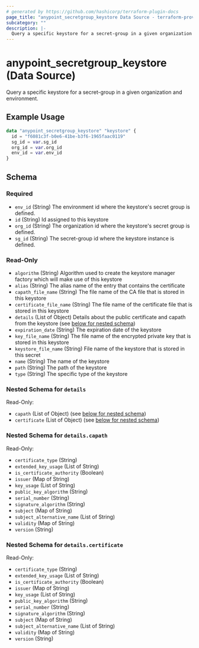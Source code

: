 ```yaml
---
# generated by https://github.com/hashicorp/terraform-plugin-docs
page_title: "anypoint_secretgroup_keystore Data Source - terraform-provider-anypoint"
subcategory: ""
description: |-
  Query a specific keystore for a secret-group in a given organization and environment.
---
```


# anypoint_secretgroup_keystore (Data Source)

Query a specific keystore for a secret-group in a given organization and environment.

## Example Usage

```terraform
data "anypoint_secretgroup_keystore" "keystore" {
  id = "f6081c3f-b0e6-41be-b3f6-1965faac0119"
  sg_id = var.sg_id
  org_id = var.org_id
  env_id = var.env_id
}
```

<!-- schema generated by tfplugindocs -->
## Schema

### Required

- `env_id` (String) The environment id where the keystore's secret group is defined.
- `id` (String) Id assigned to this keystore
- `org_id` (String) The organization id where the keystore's secret group is defined.
- `sg_id` (String) The secret-group id where the keystore instance is defined.

### Read-Only

- `algorithm` (String) Algorithm used to create the keystore manager factory which will make use of this keystore
- `alias` (String) The alias name of the entry that contains the certificate
- `capath_file_name` (String) The file name of the CA file that is stored in this keystore
- `certificate_file_name` (String) The file name of the certificate file that is stored in this keystore
- `details` (List of Object) Details about the public certificate and capath from the keystore (see [below for nested schema](#nestedatt--details))
- `expiration_date` (String) The expiration date of the keystore
- `key_file_name` (String) The file name of the encrypted private key that is stored in this keystore
- `keystore_file_name` (String) File name of the keystore that is stored in this secret
- `name` (String) The name of the keystore
- `path` (String) The path of the keystore
- `type` (String) The specific type of the keystore

<a id="nestedatt--details"></a>
### Nested Schema for `details`

Read-Only:

- `capath` (List of Object) (see [below for nested schema](#nestedobjatt--details--capath))
- `certificate` (List of Object) (see [below for nested schema](#nestedobjatt--details--certificate))

<a id="nestedobjatt--details--capath"></a>
### Nested Schema for `details.capath`

Read-Only:

- `certificate_type` (String)
- `extended_key_usage` (List of String)
- `is_certificate_authority` (Boolean)
- `issuer` (Map of String)
- `key_usage` (List of String)
- `public_key_algorithm` (String)
- `serial_number` (String)
- `signature_algorithm` (String)
- `subject` (Map of String)
- `subject_alternative_name` (List of String)
- `validity` (Map of String)
- `version` (String)


<a id="nestedobjatt--details--certificate"></a>
### Nested Schema for `details.certificate`

Read-Only:

- `certificate_type` (String)
- `extended_key_usage` (List of String)
- `is_certificate_authority` (Boolean)
- `issuer` (Map of String)
- `key_usage` (List of String)
- `public_key_algorithm` (String)
- `serial_number` (String)
- `signature_algorithm` (String)
- `subject` (Map of String)
- `subject_alternative_name` (List of String)
- `validity` (Map of String)
- `version` (String)


